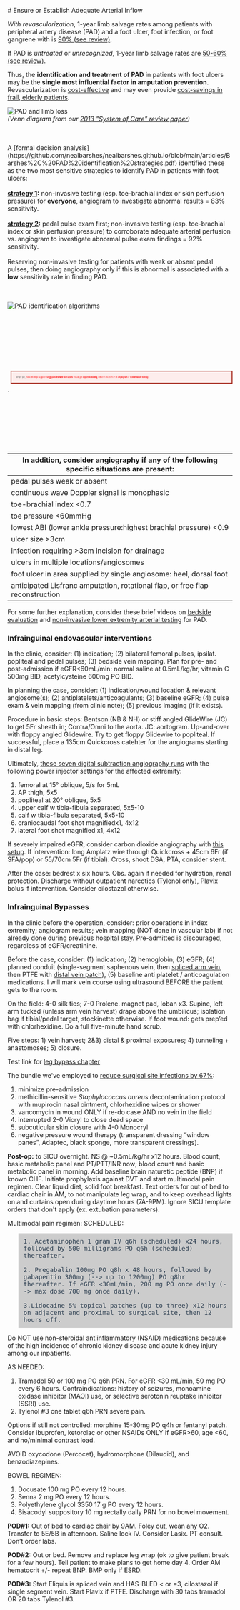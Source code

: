 <head>
<!-- Global site tag (gtag.js) - Google Analytics -->
<script async src="https://www.googletagmanager.com/gtag/js?id=G-YPLVGC5FDP"></script>
<script>
  window.dataLayer = window.dataLayer || [];
  function gtag(){dataLayer.push(arguments);}
  gtag('js', new Date());

  gtag('config', 'G-YPLVGC5FDP');
</script>
</head>
# Ensure or Establish Adequate Arterial Inflow

<i>With revascularization</i>, 1-year limb salvage rates among patients with peripheral artery disease (PAD) and a foot ulcer, foot infection, or foot gangrene with is [90% (see review)](https://github.com/nealbarshes/nealbarshes.github.io/blob/main/articles/Barshes%2C%20framework%20for%20foot%20keeping.pdf). 

If PAD is <i>untreated</i> or <i>unrecognized</i>, 1-year limb salvage rates are [50-60% (see review)](https://github.com/nealbarshes/nealbarshes.github.io/blob/main/articles/Barshes%2C%20framework%20for%20foot%20keeping.pdf).

Thus, the <b>identification and treatment of PAD</b> in patients with foot ulcers may be the <b>single most influential factor in amputation prevention</b>. Revascularization is [cost-effective](https://github.com/nealbarshes/nealbarshes.github.io/blob/main/articles/Barshes%2C%20MOVIE%20analysis.pdf) and may even provide [cost-savings in frail, elderly patients](https://github.com/nealbarshes/nealbarshes.github.io/blob/main/articles/Barshes%2C%20marginal%20patient%20bypass.pdf).

![PAD and limb loss](/assets/VennDiagram.jpg "PAD and limb loss")
<br>
<i>(Venn diagram from our [2013 "System of Care" review paper](https://github.com/nealbarshes/nealbarshes.github.io/blob/main/articles/Barshes%2C%20system%20of%20care%202013.pdf))</i>

<br>
<br>
A [formal decision analysis](https://github.com/nealbarshes/nealbarshes.github.io/blob/main/articles/Barshes%2C%20PAD%20identification%20strategies.pdf) identified these as the two most sensitive strategies to identify PAD in patients with foot ulcers:
<br>
<br>
<b><u>strategy 1</u>:</b> non-invasive testing (esp. toe-brachial index or skin perfusion pressure) for <b>everyone</b>, angiogram to investigate abnormal results = 83% sensitivity.
<br>
<br>
<b><u>strategy 2</u>:</b> pedal pulse exam first; non-invasive testing (esp. toe-brachial index or skin perfusion pressure) to corroborate adequate arterial perfusion vs. angiogram to investigate abnormal pulse exam findings = 92% sensitivity.
<br>
<br>
Reserving non-invasive testing for patients with weak or absent pedal pulses, then doing angiography only if this is abnormal is associated with a <b>low</b> sensitivity rate in finding PAD.
<br>
<br>
<br>

![PAD identification algorithms](/assets/PADalgorithm1.jpg "PAD identification algorithms")

<br>
<br>
<br>
<br>
<br>
<br>
<br>
<blockquote style="border: 2px solid #A93226; padding: 10px; font-size:+4; background-color: #FDEDEC;">
Simply put, <span style="color:red">these findings suggest that <b><u>all</u> patients with foot ulcers</b> should get <b>objective testing</b>, either in the form of an <b>angiogram</b> or <b>non-invasive testing</b></span></blockquote>.
<br>
<br>
<br>
<br>
<br>
<br>
<br>
<br>



| In addition, <b>consider angiography if any of the following specific situations are present:</b>  |
|---|
| pedal pulses weak or absent  |
| continuous wave Doppler signal is monophasic |
| toe-brachial index <0.7  |
| toe pressure <60mmHg  |
| lowest ABI (lower ankle pressure:highest brachial pressure) <0.9 |
| ulcer size >3cm |
| infection requiring >3cm incision for drainage  |
| ulcers in multiple locations/angiosomes  |
| foot ulcer in area supplied by single angiosome: heel, dorsal foot  |
| anticipated Lisfranc amputation, rotational flap, or free flap reconstruction  |

For some further explanation, consider these brief videos on [bedside evaluation](https://www.youtube.com/watch?v=sKwX3dn4a9U) and [non-invasive lower extremity arterial testing](https://www.youtube.com/watch?v=naiNzIrBhoo) for PAD.

### Infrainguinal endovascular interventions

In the clinic, consider: (1) indication; (2) bilateral femoral pulses, ipsilat. popliteal and pedal pulses; (3) bedside vein mapping. 
Plan for pre- and post-admission if eGFR<60mL/min: normal saline at 0.5mL/kg/hr, vitamin C 500mg BID, acetylcysteine 600mg PO BID.

In planning the case, consider: (1) indication/wound location & relevant angiosome(s); (2) antiplatelets/anticoagulants; (3) baseline eGFR; (4) pulse exam & vein mapping (from clinic note); (5) previous imaging (if it exists).

Procedure in basic steps: Bentson (NB & NH) or stiff angled GlideWire (JC) to get 5Fr sheath in; Contra/Omni to the aorta. JC: aortogram. Up-and-over with floppy angled Glidewire. Try to get floppy Glidewire to popliteal. If successful, place a 135cm Quickcross catehter for the angiograms starting in distal leg. 

Ultimately, [these seven digital subtraction angiography runs](https://github.com/nealbarshes/nealbarshes.github.io/blob/main/assets/BarshesAngiogramViews.pdf) with the following power injector settings for the affected extremity: 
1. femoral at 15&deg; oblique, 5/s for 5mL
2. AP thigh, 5x5
3. popliteal at 20&deg; oblique, 5x5
4. upper calf w tibia-fibula separated, 5x5-10
5. calf w tibia-fibula separated, 5x5-10 
6. craniocaudal foot shot magnifiedx1, 4x12
7. lateral foot shot magnified x1, 4x12

If severely impaired eGFR, consider carbon dioxide angiography with [this setup](https://github.com/nealbarshes/nealbarshes.github.io/blob/main/assets/CO2angioSetUp.pdf).
If intervention: long Amplatz wire through Quickcross + 45cm 6Fr (if SFA/pop) or 55/70cm 5Fr (if tibial). Cross, shoot DSA, PTA, consider stent.

After the case: bedrest x six hours. Obs. again if needed for hydration, renal protection. Discharge without outpatient narcotics (Tylenol only), Plavix bolus if intervention. Consider cilostazol otherwise. 

### Infrainguinal Bypasses

In the clinic before the operation, consider: prior operations in index extremity; angiogram results; vein mapping (NOT done in vascular lab) if not already done during previous hospital stay. Pre-admitted is discouraged, regardless of eGFR/creatinine.

Before the case, consider: (1) indication; (2) hemoglobin; (3) eGFR; (4) planned conduit (single-segment saphenous vein, then [spliced arm vein](https://github.com/nealbarshes/nealbarshes.github.io/blob/main/articles/MOVIEconduitAnalysis.pdf), then PTFE with [distal vein patch](https://github.com/nealbarshes/nealbarshes.github.io/blob/main/articles/DistalVeinPatches.pdf)), (5) baseline anti platelet / anticoagulation medications. I will mark vein course using ultrasound BEFORE the patient gets to the room.

On the field: 4-0 silk ties; 7-0 Prolene. magnet pad, Ioban x3. Supine, left arm tucked (unless arm vein harvest) drape above the umbilicus; isolation bag if tibial/pedal target, stockinette otherwise. If foot wound: gets prep’ed with chlorhexidine. Do a full five-minute hand scrub.

Five steps: 1) vein harvest; 2&3) distal & proximal exposures; 4) tunneling + anastomoses; 5) closure.

Test link for [leg bypass chapter](https://bcmedu-my.sharepoint.com/:b:/g/personal/nbarshes_bcm_edu/EaZETgbUS39Ej_P1nh1NsqcBuokEIEbrWStGWvLsMuQEOg?e=m4FvY5)

The bundle we've employed to [reduce surgical site infections by 67%](https://github.com/nealbarshes/nealbarshes.github.io/blob/main/articles/ZamaniSSIreduction.pdf):
1. minimize pre-admission
2. methicillin-sensitive <i>Staphylococcus aureus</i> decontamination protocol with mupirocin nasal ointment, chlorhexidine wipes or shower
3. vancomycin in wound ONLY if re-do case AND no vein in the field
4. interrupted 2-0 Vicryl to close dead space
5. subcuticular skin closure with  4-0 Monocryl
6. negative pressure wound therapy (transparent dressing “window panes”, Adaptec, black sponge, more transparent dressings).

<b>Post-op:</b> to SICU overnight. NS @ ~0.5mL/kg/hr x12 hours. Blood count, basic metabolic panel and PT/PTT/INR now; blood count and basic metabolic panel in morning. Add baseline brain naturetic peptide (BNP) if known CHF. Initiate prophylaxis against DVT and start multimodal pain regimen. Clear liquid diet, solid foot breakfast. Text orders for out of bed to cardiac chair in AM, to not manipulate leg wrap, and to keep overhead lights on and curtains open during daytime hours (7A-9PM). Ignore SICU template orders that don't apply (ex. extubation parameters).
  
Multimodal pain regimen:
SCHEDULED:
<blockquote style="padding: 10px; font-style: normal; color: #2C3E50; background-color: #ccc;"><tt>
1. Acetaminophen 1 gram IV q6h (scheduled) x24 hours, followed by 500 milligrams PO q6h (scheduled) thereafter.<br><br>
2. Pregabalin 100mg PO q8h x 48 hours, followed by gabapentin 300mg (--> up to 1200mg) PO q8hr thereafter. If eGFR <30mL/min, 200 mg PO once daily (--> max dose 700 mg once daily).<br><br>
3.Lidocaine 5% topical patches (up to three) x12 hours on adjacent and proximal to surgical site, then 12 hours off.
  </tt></blockquote>

Do NOT use non-steroidal antiinflammatory (NSAID) medications because of the high incidence of chronic kidney disease and acute kidney injury among our inpatients.


AS NEEDED: 
1. Tramadol 50 or 100 mg PO q6h PRN. For eGFR <30 mL/min, 50 mg PO every 6 hours. Contraindications: history of seizures, monoamine oxidase inhibitor (MAOI) use, or selective serotonin reuptake inhibitor (SSRI) use.
2. Tylenol #3 one tablet q6h PRN severe pain. 

Options if still not controlled: morphine 15-30mg PO q4h or fentanyl patch.  
Consider ibuprofen, ketorolac or other NSAIDs ONLY if eGFR>60, age <60, and no/minimal contrast load.

AVOID oxycodone (Percocet), hydromorphone (Dilaudid), and benzodiazepines.


BOWEL REGIMEN:
1. Docusate 100 mg PO every 12 hours.
2. Senna 2 mg PO every 12 hours.
3. Polyethylene glycol 3350 17 g PO every 12 hours.
4. Bisacodyl suppository 10 mg rectally daily PRN for no bowel movement.

<b>POD#1:</b> Out of bed to cardiac chair by 9AM. Foley out, wean any O2. Transfer to 5E/5B in afternoon. Saline lock IV. Consider Lasix. PT consult. Don’t order labs.

<b>POD#2:</b> Out or bed. Remove and replace leg wrap (ok to give patient break for a few hours). Tell patient to make plans to get home day 4. Order AM hematocrit +/- repeat BNP. BMP only if ESRD.

<b>POD#3:</b> Start Eliquis is spliced vein and HAS-BLED < or =3, cilostazol if single segment vein. Start Plavix if PTFE. Discharge with 30 tabs tramadol OR 20 tabs Tylenol #3.
